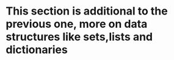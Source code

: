 # This section is additional to the previous one, more on data structures like sets,lists and dictionaries
